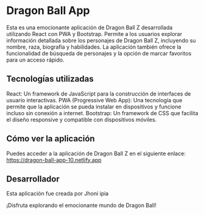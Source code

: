 # Dragon Ball App

Esta es una emocionante aplicación de Dragon Ball Z desarrollada utilizando React con PWA y Bootstrap. Permite a los usuarios explorar información detallada sobre los personajes de Dragon Ball Z, incluyendo su nombre, raza, biografía y habilidades. La aplicación también ofrece la funcionalidad de búsqueda de personajes y la opción de marcar favoritos para un acceso rápido.

## Tecnologías utilizadas

React: Un framework de JavaScript para la construcción de interfaces de usuario interactivas.
PWA (Progressive Web App): Una tecnología que permite que la aplicación se pueda instalar en dispositivos y funcione incluso sin conexión a internet.
Bootstrap: Un framework de CSS que facilita el diseño responsive y compatible con dispositivos móviles.

## Cómo ver la aplicación

Puedes acceder a la aplicación de Dragon Ball Z en el siguiente enlace: <https://dragon-ball-app-10.netlify.app>

## Desarrollador

Esta aplicación fue creada por Jhoni ipia

¡Disfruta explorando el emocionante mundo de Dragon Ball!